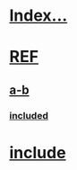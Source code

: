 # [Index...](index.md)
# [REF](ref.md)
## [a-b](a-b.md)
### [included](included.md)
# [include](tocInclusion/TOC.yml)